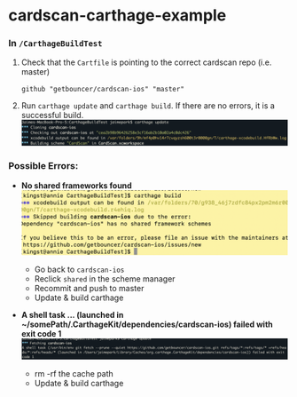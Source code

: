 # cardscan-carthage-example
### In `/CarthageBuildTest`
1. Check that the `Cartfile` is pointing to the correct cardscan repo (i.e. master)
   ```
   github "getbouncer/cardscan-ios" "master" 
   ```
2. Run ```carthage update``` and ```carthage build```. If there are no errors, it is a successful build.
![Successful Run](ExampleImages/success.png)

### Possible Errors: 
* **No shared frameworks found**
![No Shared Framework](ExampleImages/no_sharedframeworks.png)
    * Go back to `cardscan-ios`
    * Reclick `shared` in the scheme manager
    * Recommit and push to master
    * Update & build carthage  
    
*  **A shell task ... (launched in ~/somePath/.CarthageKit/dependencies/cardscan-ios) failed with exit code 1**
![Reset Cache](ExampleImages/cache_reset.png)
    * rm -rf the cache path
    * Update & build carthage
